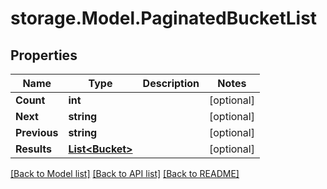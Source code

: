 # storage.Model.PaginatedBucketList

## Properties

Name | Type | Description | Notes
------------ | ------------- | ------------- | -------------
**Count** | **int** |  | [optional] 
**Next** | **string** |  | [optional] 
**Previous** | **string** |  | [optional] 
**Results** | [**List&lt;Bucket&gt;**](Bucket.md) |  | [optional] 

[[Back to Model list]](../README.md#documentation-for-models) [[Back to API list]](../README.md#documentation-for-api-endpoints) [[Back to README]](../README.md)

